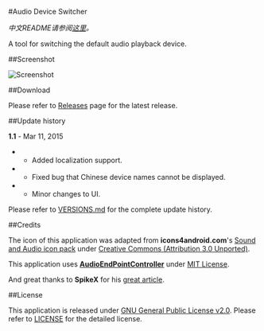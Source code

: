 #Audio Device Switcher

*中文README请参阅[这里](https://github.com/7bitex/Audio-Device-Switcher/blob/master/README.zh-CN.md)。*

A tool for switching the default audio playback device.

##Screenshot

![Screenshot](http://pic.yupoo.com/bitex/EuxFEQ9P/pT2wn.png)

##Download

Please refer to [Releases](https://github.com/7bitex/Audio-Device-Switcher/releases) page for the latest release.

##Update history

**1.1** - Mar 11, 2015

 - + Added localization support.
 - * Fixed bug that Chinese device names cannot be displayed.
 - * Minor changes to UI.

Please refer to [VERSIONS.md](https://github.com/7bitex/Audio-Device-Switcher/blob/master/VERSIONS.md) for the complete update history.

##Credits

The icon of this application was adapted from **icons4android.com**'s [Sound and Audio icon pack](https://www.iconfinder.com/icons/208039/audio_headphones_sound_icon) under [Creative Commons (Attribution 3.0 Unported)](http://creativecommons.org/licenses/by/3.0/).

This application uses **[AudioEndPointController](https://github.com/DanStevens/AudioEndPointController)** under [MIT License](http://www.opensource.org/licenses/MIT).

And great thanks to **SpikeX** for his [great article](http://www.spikex.net/programmatically-changing-the-default-audio-playback-device-on-windows-vista-windows-7/).

##License

This application is released under [GNU General Public License v2.0](http://www.gnu.org/licenses/gpl-2.0.html). Please refer to [LICENSE](https://github.com/7bitex/Audio-Device-Switcher/blob/master/LICENSE) for the detailed license.